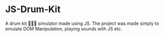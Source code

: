 # JS-Drum-Kit
A drum kit 🥁🥁🥁 simulator made using JS. The project was made simply to emulate DOM Manipulation, playing sounds with JS etc.
